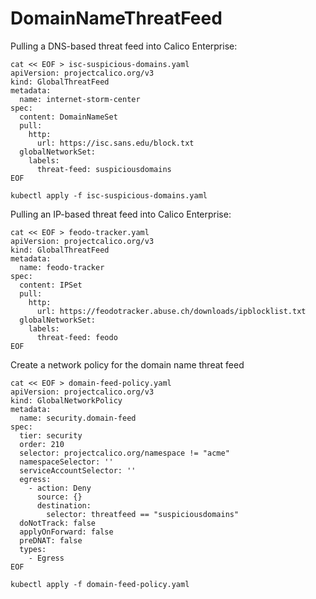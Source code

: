 # DomainNameThreatFeed


Pulling a DNS-based threat feed into Calico Enterprise: 
```
cat << EOF > isc-suspicious-domains.yaml
apiVersion: projectcalico.org/v3
kind: GlobalThreatFeed
metadata:
  name: internet-storm-center
spec:
  content: DomainNameSet
  pull:
    http:
      url: https://isc.sans.edu/block.txt
  globalNetworkSet:
    labels:
      threat-feed: suspiciousdomains
EOF      
```

```
kubectl apply -f isc-suspicious-domains.yaml
```

Pulling an IP-based threat feed into Calico Enterprise:
```
cat << EOF > feodo-tracker.yaml
apiVersion: projectcalico.org/v3
kind: GlobalThreatFeed
metadata:
  name: feodo-tracker
spec:
  content: IPSet
  pull:
    http:
      url: https://feodotracker.abuse.ch/downloads/ipblocklist.txt
  globalNetworkSet:
    labels:
      threat-feed: feodo
EOF
```

Create a network policy for the domain name threat feed
```
cat << EOF > domain-feed-policy.yaml
apiVersion: projectcalico.org/v3
kind: GlobalNetworkPolicy
metadata:
  name: security.domain-feed
spec:
  tier: security
  order: 210
  selector: projectcalico.org/namespace != "acme"
  namespaceSelector: ''
  serviceAccountSelector: ''
  egress:
    - action: Deny
      source: {}
      destination:
        selector: threatfeed == "suspiciousdomains"
  doNotTrack: false
  applyOnForward: false
  preDNAT: false
  types:
    - Egress
EOF
```

```
kubectl apply -f domain-feed-policy.yaml
```
